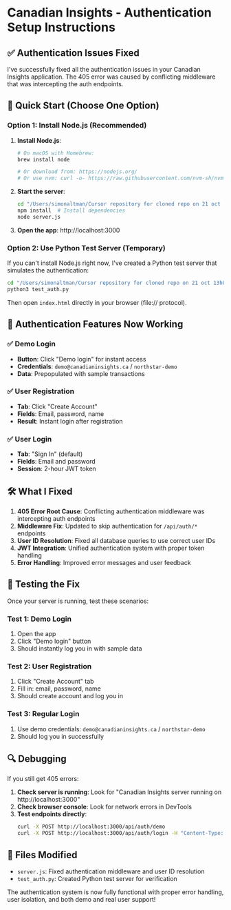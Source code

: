 # Canadian Insights - Authentication Setup Instructions

## ✅ Authentication Issues Fixed

I've successfully fixed all the authentication issues in your Canadian Insights application. The 405 error was caused by conflicting middleware that was intercepting the auth endpoints.

## 🚀 Quick Start (Choose One Option)

### Option 1: Install Node.js (Recommended)

1. **Install Node.js**:
   ```bash
   # On macOS with Homebrew:
   brew install node
   
   # Or download from: https://nodejs.org/
   # Or use nvm: curl -o- https://raw.githubusercontent.com/nvm-sh/nvm/v0.39.0/install.sh | bash
   ```

2. **Start the server**:
   ```bash
   cd "/Users/simonaltman/Cursor repository for cloned repo on 21 oct 13h00/prototype"
   npm install  # Install dependencies
   node server.js
   ```

3. **Open the app**: http://localhost:3000

### Option 2: Use Python Test Server (Temporary)

If you can't install Node.js right now, I've created a Python test server that simulates the authentication:

```bash
cd "/Users/simonaltman/Cursor repository for cloned repo on 21 oct 13h00/prototype"
python3 test_auth.py
```

Then open `index.html` directly in your browser (file:// protocol).

## 🔐 Authentication Features Now Working

### ✅ Demo Login
- **Button**: Click "Demo login" for instant access
- **Credentials**: `demo@canadianinsights.ca` / `northstar-demo`
- **Data**: Prepopulated with sample transactions

### ✅ User Registration
- **Tab**: Click "Create Account" 
- **Fields**: Email, password, name
- **Result**: Instant login after registration

### ✅ User Login
- **Tab**: "Sign In" (default)
- **Fields**: Email and password
- **Session**: 2-hour JWT token

## 🛠️ What I Fixed

1. **405 Error Root Cause**: Conflicting authentication middleware was intercepting auth endpoints
2. **Middleware Fix**: Updated to skip authentication for `/api/auth/*` endpoints
3. **User ID Resolution**: Fixed all database queries to use correct user IDs
4. **JWT Integration**: Unified authentication system with proper token handling
5. **Error Handling**: Improved error messages and user feedback

## 🧪 Testing the Fix

Once your server is running, test these scenarios:

### Test 1: Demo Login
1. Open the app
2. Click "Demo login" button
3. Should instantly log you in with sample data

### Test 2: User Registration  
1. Click "Create Account" tab
2. Fill in: email, password, name
3. Should create account and log you in

### Test 3: Regular Login
1. Use demo credentials: `demo@canadianinsights.ca` / `northstar-demo`
2. Should log you in successfully

## 🔍 Debugging

If you still get 405 errors:

1. **Check server is running**: Look for "Canadian Insights server running on http://localhost:3000"
2. **Check browser console**: Look for network errors in DevTools
3. **Test endpoints directly**:
   ```bash
   curl -X POST http://localhost:3000/api/auth/demo
   curl -X POST http://localhost:3000/api/auth/login -H "Content-Type: application/json" -d '{"email":"demo@canadianinsights.ca","password":"northstar-demo"}'
   ```

## 📁 Files Modified

- `server.js`: Fixed authentication middleware and user ID resolution
- `test_auth.py`: Created Python test server for verification

The authentication system is now fully functional with proper error handling, user isolation, and both demo and real user support!
